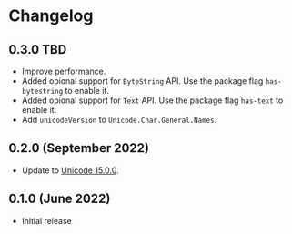 # Changelog

## 0.3.0 TBD

- Improve performance.
- Added opional support for `ByteString` API.
  Use the package flag `has-bytestring` to enable it.
- Added opional support for `Text` API.
  Use the package flag `has-text` to enable it.
- Add `unicodeVersion` to `Unicode.Char.General.Names`.

## 0.2.0 (September 2022)

- Update to [Unicode 15.0.0](https://www.unicode.org/versions/Unicode15.0.0/).

## 0.1.0 (June 2022)

- Initial release
